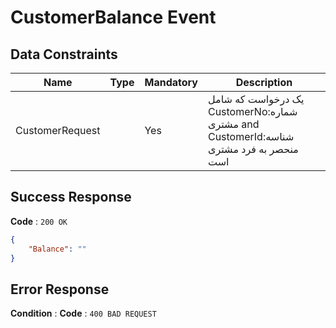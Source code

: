 # CustomerBalance Event




## Data Constraints

|Name|Type|Mandatory|Description|
|-|-|-|-| 
|CustomerRequest | |Yes|  یک درخواست که شامل CustomerNo:شماره مشتری and CustomerId:شناسه منحصر به فرد مشتری است|



## Success Response

**Code** : `200 OK`

```json
{
    "Balance": ""
}

```

## Error Response

**Condition** : 
**Code** : `400 BAD REQUEST`

` ` 










